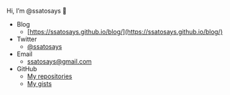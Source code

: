 Hi, I’m @ssatosays  :wave:  

+ Blog
  - [https://ssatosays.github.io/blog/](https://ssatosays.github.io/blog/)
+ Twitter
  - [@ssatosays](https://twitter.com/ssatosays)
+ Email
  - [ssatosays@gmail.com](mailto:ssatosays@gmail.com)
+ GitHub
  - [My repositories](https://github.com/ssatosays?tab=repositories)
  - [My gists](https://gist.github.com/ssatosays)
